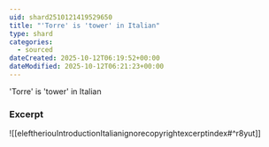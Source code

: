 ```yaml
---
uid: shard2510121419529650
title: "'Torre' is 'tower' in Italian"
type: shard
categories:
  - sourced
dateCreated: 2025-10-12T06:19:52+00:00
dateModified: 2025-10-12T06:21:23+00:00
---
```

'Torre' is 'tower' in Italian
### Excerpt
![[eleftheriouIntroductionItalianignorecopyrightexcerptindex#^r8yut]]